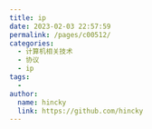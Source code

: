 ```yaml
---
title: ip
date: 2023-02-03 22:57:59
permalink: /pages/c00512/
categories:
  - 计算机相关技术
  - 协议
  - ip
tags:
  - 
author: 
  name: hincky
  link: https://github.com/hincky
---
```

